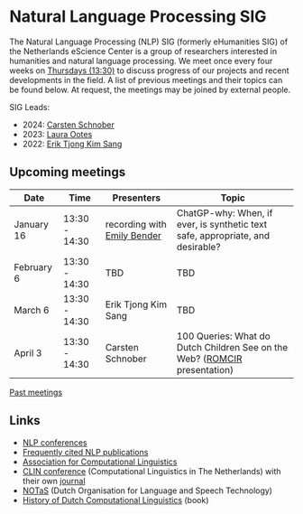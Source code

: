 # Natural Language Processing SIG

The Natural Language Processing (NLP) SIG (formerly eHumanities SIG) of the Netherlands eScience Center is a group of researchers interested in humanities and natural language processing. We meet once every four weeks on [Thursdays (13:30)](#upcoming-meetings) to discuss progress of our projects and recent developments in the field. A list of previous meetings and their topics can be found below. At request, the meetings may be joined by external people.

SIG Leads:
- 2024: [Carsten Schnober](https://www.esciencecenter.nl/team/carsten-schnober/)
- 2023: [Laura Ootes](https://www.esciencecenter.nl/team/dr-laura-ootes/)
- 2022: [Erik Tjong Kim Sang](https://www.esciencecenter.nl/team/dr-ir-erik-tjong-kim-sang/)

## Upcoming meetings

| Date | Time |Presenters | Topic |
|------|------|------|------------|
| January 16 | 13:30 - 14:30 | recording with [Emily Bender](https://faculty.washington.edu/ebender/) | ChatGP-why: When, if ever, is synthetic text safe, appropriate, and desirable? |
| February 6 | 13:30 - 14:30 | TBD | TBD |
| March 6 | 13:30 - 14:30 | Erik Tjong Kim Sang | TBD |
| April 3 | 13:30 - 14:30 | Carsten Schnober | 100 Queries: What do Dutch Children See on the Web? ([ROMCIR](https://romcir.disco.unimib.it/2025-edition/2025-workshop/schedule/) presentation) |

[Past meetings](https://github.com/nlesc-sigs/nlp-sig/blob/master/meetings.md)

## Links

- [NLP conferences](nlp-conferences.md)
- [Frequently cited NLP publications](nlp-literature.md)
- [Association for Computational Linguistics](https://www.aclweb.org/portal/)
- [CLIN conference](https://www.let.rug.nl/vannoord/Clin/) (Computational Linguistics in The Netherlands) with their own [journal](https://www.clinjournal.org/clinj)
- [NOTaS](https://notas.nl/) (Dutch Organisation for Language and Speech Technology)
- [History of Dutch Computational Linguistics](https://www.let.rug.nl/vannoord/TST-Geschiedenis/) (book)  

